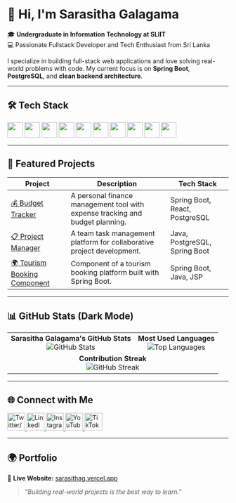 # 👋 Hi, I'm Sarasitha Galagama

🎓 **Undergraduate in Information Technology at SLIIT**  
💻 Passionate Fullstack Developer and Tech Enthusiast from Sri Lanka

I specialize in building full-stack web applications and love solving real-world problems with code. My current focus is on **Spring Boot**, **PostgreSQL**, and **clean backend architecture**.

---

## 🛠️ Tech Stack

<p>
  <img src="https://cdn.jsdelivr.net/gh/devicons/devicon/icons/java/java-original.svg" width="35" />
  <img src="https://cdn.jsdelivr.net/gh/devicons/devicon/icons/spring/spring-original.svg" width="35" />
  <img src="https://cdn.jsdelivr.net/gh/devicons/devicon/icons/react/react-original.svg" width="35" />
  <img src="https://cdn.jsdelivr.net/gh/devicons/devicon/icons/javascript/javascript-original.svg" width="35" />
  <img src="https://cdn.jsdelivr.net/gh/devicons/devicon/icons/html5/html5-original.svg" width="35" />
  <img src="https://cdn.jsdelivr.net/gh/devicons/devicon/icons/css3/css3-original.svg" width="35" />
  <img src="https://cdn.jsdelivr.net/gh/devicons/devicon/icons/bootstrap/bootstrap-original.svg" width="35" />
  <img src="https://cdn.jsdelivr.net/gh/devicons/devicon/icons/postgresql/postgresql-original.svg" width="35" />
  <img src="https://cdn.jsdelivr.net/gh/devicons/devicon/icons/git/git-original.svg" width="35" />
  <img src="https://cdn.jsdelivr.net/gh/devicons/devicon/icons/github/github-original.svg" width="35" />
</p>

---

## 🚀 Featured Projects

| Project | Description | Tech Stack |
|--------|-------------|------------|
| [💰 Budget Tracker](https://github.com/sarasithagalagama/personal-budget-tracker) | A personal finance management tool with expense tracking and budget planning. | Spring Boot, React, PostgreSQL |
| [📋 Project Manager](https://github.com/sarasithagalagama/project-manager) | A team task management platform for collaborative project development. | Java, PostgreSQL, Spring Boot |
| [🌍 Tourism Booking Component](https://github.com/sarasithagalagama/Tourism_Platform_Booking_Component) | Component of a tourism booking platform built with Spring Boot. | Spring Boot, Java, JSP |

---

## 📊 GitHub Stats (Dark Mode)

<table>
  <tr>
    <td align="center">
      <b>Sarasitha Galagama's GitHub Stats</b><br>
      <img src="https://github-readme-stats.vercel.app/api?username=sarasithagalagama&show_icons=true&theme=dark&count_private=true" alt="GitHub Stats"/>
    </td>
    <td align="center">
      <b>Most Used Languages</b><br>
      <img src="https://github-readme-stats.vercel.app/api/top-langs/?username=sarasithagalagama&layout=compact&theme=dark" alt="Top Languages"/>
    </td>
  </tr>
  <tr>
    <td colspan="2" align="center">
      <b>Contribution Streak</b><br>
      <img src="https://github-readme-streak-stats.herokuapp.com?user=sarasithagalagama&theme=dark" alt="GitHub Streak"/>
    </td>
  </tr>
</table>

---

## 🌐 Connect with Me

<p align="left">
  <a href="https://x.com" target="_blank">
    <img src="https://cdn.jsdelivr.net/gh/devicons/devicon/icons/twitter/twitter-original.svg" width="40" alt="Twitter/X"/>
  </a>
  <a href="https://linkedin.com/in/sarasitha-galagama" target="_blank">
    <img src="https://cdn.jsdelivr.net/gh/devicons/devicon/icons/linkedin/linkedin-original.svg" width="40" alt="LinkedIn"/>
  </a>
  <a href="https://instagram.com/sarasitha_galagama" target="_blank">
    <img src="https://raw.githubusercontent.com/danielcranney/readme-generator/main/public/icons/socials/instagram.svg" width="40" alt="Instagram"/>
  </a>
  <a href="https://www.youtube.com/@yourchannel" target="_blank">
    <img src="https://raw.githubusercontent.com/danielcranney/readme-generator/main/public/icons/socials/youtube.svg" width="40" alt="YouTube"/>
  </a>
  <a href="https://www.tiktok.com/@yourhandle" target="_blank">
    <img src="https://raw.githubusercontent.com/danielcranney/readme-generator/main/public/icons/socials/tiktok.svg" width="40" alt="TikTok"/>
  </a>
</p>


---

## 🌍 Portfolio

🎯 **Live Website:** [sarasithag.vercel.app](https://sarasithag.vercel.app)

> _"Building real-world projects is the best way to learn."_
